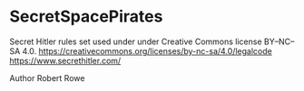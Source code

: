 # SecretSpacePirates


Secret Hitler rules set used under under Creative Commons license BY–NC–SA 4.0.
https://creativecommons.org/licenses/by-nc-sa/4.0/legalcode
https://www.secrethitler.com/

Author Robert Rowe
